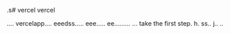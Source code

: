 .s# vercel
vercel

....
vercelapp....
eeedss.....
eee.....
 ee.........
...
 take the first step.
h.
ss..
j..
..
